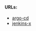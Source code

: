 #### URLs:
- [argo-cd](https://argo-cd.readthedocs.io/en/stable/)
- [jenkins-x](https://jenkins-x.io/v3/about/)
